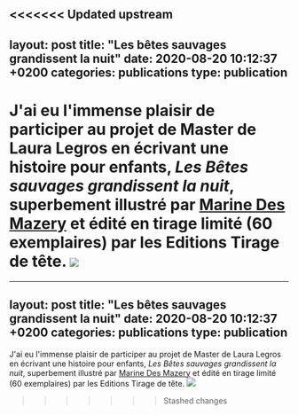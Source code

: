 <<<<<<< Updated upstream
---
layout: post
title:  "Les bêtes sauvages grandissent la nuit"
date:   2020-08-20 10:12:37 +0200
categories: publications
type: publication
---
J'ai eu l'immense plaisir de participer au projet de Master de Laura Legros en écrivant une histoire pour enfants, *Les Bêtes sauvages grandissent la nuit*, superbement illustré par [Marine Des Mazery](https://marine-des-mazery.ultra-book.com) et édité en tirage limité (60 exemplaires) par les Editions Tirage de tête.
<img class="photopost" src="{{site.baseurl}}/imgs/betes.gif" onmouseover="this.src='{{site.baseurl}}/imgs/betes.jpg'" onmouseout="this.src='{{site.baseurl}}/imgs/betes.gif'" />
=======
---
layout: post
title:  "Les bêtes sauvages grandissent la nuit"
date:   2020-08-20 10:12:37 +0200
categories: publications
type: publication
---
J'ai eu l'immense plaisir de participer au projet de Master de Laura Legros en écrivant une histoire pour enfants, *Les Bêtes sauvages grandissent la nuit*, superbement illustré par [Marine Des Mazery](https://marine-des-mazery.ultra-book.com) et édité en tirage limité (60 exemplaires) par les Editions Tirage de tête.
<img class="photopost" src="{{site.baseurl}}/imgs/betes.gif" onmouseover="this.src='{{site.baseurl}}/imgs/betes.jpg'" onmouseout="this.src='{{site.baseurl}}/imgs/betes.gif'" />
>>>>>>> Stashed changes
